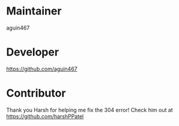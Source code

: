 # Maintainer
aguin467

# Developer
https://github.com/aguin467

# Contributor
Thank you Harsh for helping me fix the 304 error! Check him out at
https://github.com/harshPPatel